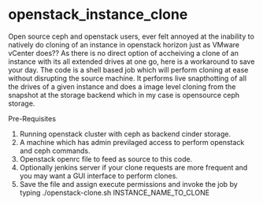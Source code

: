 # openstack_instance_clone

Open source ceph and openstack users, ever felt annoyed at the inability to natively do cloning of an instance in openstack horizon just as VMware vCenter does??
As there is no direct option of accheiving a clone of an instance with its all extended drives at one go, here is a workaround to save your day. The code is a shell based job which will perform cloning at ease without disrupting the source machine. It performs live snapthotting of all the drives of a given instance and does a image level cloning from the snapshot at the storage backend which in my case is opensource ceph storage.

Pre-Requisites

1.  Running openstack cluster with ceph as backend cinder storage.
2.  A machine which has admin previlaged access to perform openstack and ceph commands.
3.  Openstack openrc file to feed as source to this code.
4.  Optionally jenkins server if your clone requests are more frequent and you may want a GUI interface to perform clones.
5.  Save the file and assign execute permissions and invoke the job by typing ./openstack-clone.sh INSTANCE_NAME_TO_CLONE
